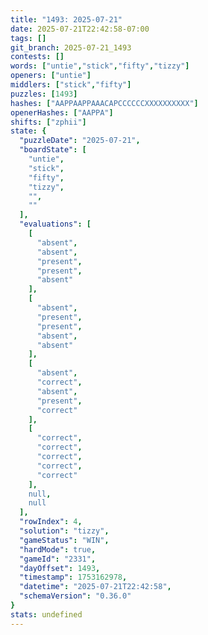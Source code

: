 ```yaml
---
title: "1493: 2025-07-21"
date: 2025-07-21T22:42:58-07:00
tags: []
git_branch: 2025-07-21_1493
contests: []
words: ["untie","stick","fifty","tizzy"]
openers: ["untie"]
middlers: ["stick","fifty"]
puzzles: [1493]
hashes: ["AAPPAAPPAAACAPCCCCCCXXXXXXXXXX"]
openerHashes: ["AAPPA"]
shifts: ["zphii"]
state: {
  "puzzleDate": "2025-07-21",
  "boardState": [
    "untie",
    "stick",
    "fifty",
    "tizzy",
    "",
    ""
  ],
  "evaluations": [
    [
      "absent",
      "absent",
      "present",
      "present",
      "absent"
    ],
    [
      "absent",
      "present",
      "present",
      "absent",
      "absent"
    ],
    [
      "absent",
      "correct",
      "absent",
      "present",
      "correct"
    ],
    [
      "correct",
      "correct",
      "correct",
      "correct",
      "correct"
    ],
    null,
    null
  ],
  "rowIndex": 4,
  "solution": "tizzy",
  "gameStatus": "WIN",
  "hardMode": true,
  "gameId": "2331",
  "dayOffset": 1493,
  "timestamp": 1753162978,
  "datetime": "2025-07-21T22:42:58",
  "schemaVersion": "0.36.0"
}
stats: undefined
---
```

<!-- more -->
